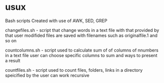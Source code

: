 # usux
Bash scripts
Created with use of AWK, SED, GREP

changefiles.sh - script that change words in a text file with that provided by that user
                 modifided files are saved with filenames such as originalfile.1 and so on
                 
countcolumns.sh - script used to calculate sum of of columns of nnumbers in a text file
                  user can choose specific columns to sum and ways to present a result
                  
countfiles.sh - script used to count files, folders, links in a directory speicified by the user
                can work recursive
